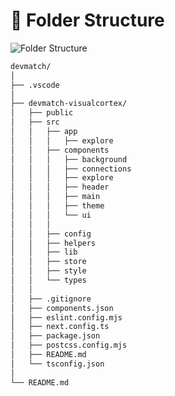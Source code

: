 # 📁 Folder Structure

![Folder Structure](https://img.shields.io/badge/Folder-Structure-blue?style=for-the-badge&logo=fastapi)

```bash
devmatch/
│
├── .vscode
│
├── devmatch-visualcortex/
│   ├── public
│   ├── src
│   │   ├── app
│   │   │   ├── explore
│   │   ├── components
│   │   │   ├── background
│   │   │   ├── connections
│   │   │   ├── explore
│   │   │   ├── header
│   │   │   ├── main
│   │   │   ├── theme
│   │   │   └── ui
│   │   │
│   │   ├── config
│   │   ├── helpers
│   │   ├── lib
│   │   ├── store
│   │   ├── style
│   │   └── types
│   │
│   ├── .gitignore
│   ├── components.json
│   ├── eslint.config.mjs
│   ├── next.config.ts
│   ├── package.json
│   ├── postcss.config.mjs
│   ├── README.md
│   └── tsconfig.json
│
└── README.md
```
